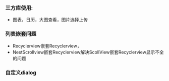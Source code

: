 ### 三方库使用:
* 图表，日历，大图查看，图片选择上传

### 列表嵌套问题
* Recyclerview嵌套Recyclerview，
* NestScrollview嵌套Recyclerview解决ScollView嵌套Recyclerview显示不全的问题

### 自定义dialog
